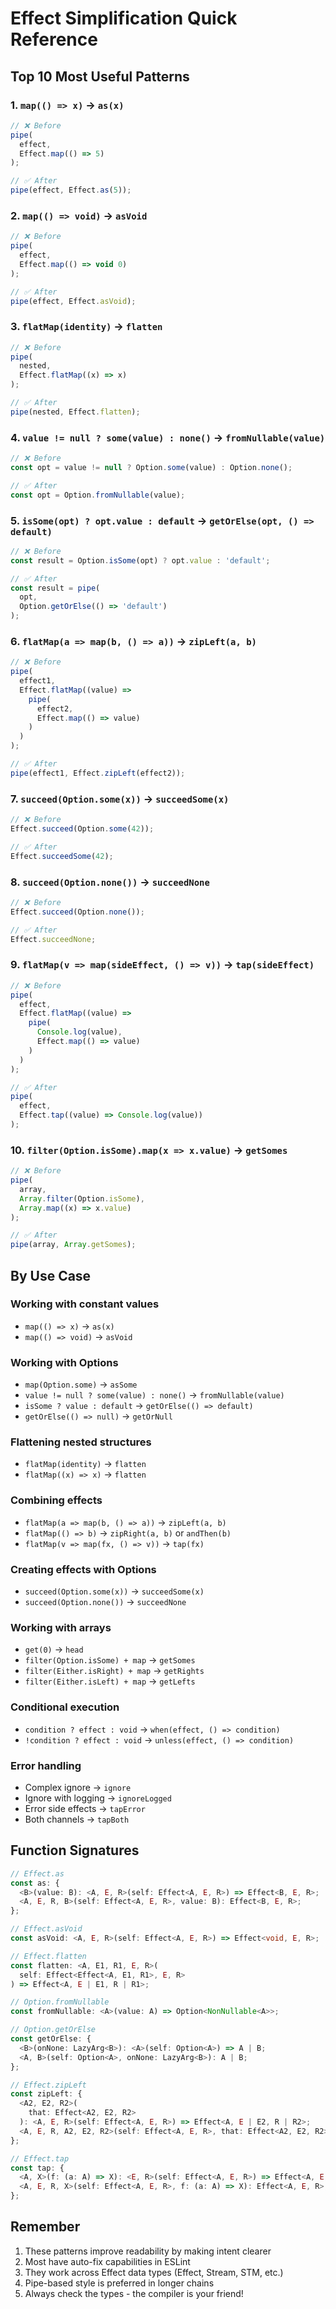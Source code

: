 # Effect Simplification Quick Reference

## Top 10 Most Useful Patterns

### 1. `map(() => x)` → `as(x)`

```typescript
// ❌ Before
pipe(
  effect,
  Effect.map(() => 5)
);

// ✅ After
pipe(effect, Effect.as(5));
```

### 2. `map(() => void)` → `asVoid`

```typescript
// ❌ Before
pipe(
  effect,
  Effect.map(() => void 0)
);

// ✅ After
pipe(effect, Effect.asVoid);
```

### 3. `flatMap(identity)` → `flatten`

```typescript
// ❌ Before
pipe(
  nested,
  Effect.flatMap((x) => x)
);

// ✅ After
pipe(nested, Effect.flatten);
```

### 4. `value != null ? some(value) : none()` → `fromNullable(value)`

```typescript
// ❌ Before
const opt = value != null ? Option.some(value) : Option.none();

// ✅ After
const opt = Option.fromNullable(value);
```

### 5. `isSome(opt) ? opt.value : default` → `getOrElse(opt, () => default)`

```typescript
// ❌ Before
const result = Option.isSome(opt) ? opt.value : 'default';

// ✅ After
const result = pipe(
  opt,
  Option.getOrElse(() => 'default')
);
```

### 6. `flatMap(a => map(b, () => a))` → `zipLeft(a, b)`

```typescript
// ❌ Before
pipe(
  effect1,
  Effect.flatMap((value) =>
    pipe(
      effect2,
      Effect.map(() => value)
    )
  )
);

// ✅ After
pipe(effect1, Effect.zipLeft(effect2));
```

### 7. `succeed(Option.some(x))` → `succeedSome(x)`

```typescript
// ❌ Before
Effect.succeed(Option.some(42));

// ✅ After
Effect.succeedSome(42);
```

### 8. `succeed(Option.none())` → `succeedNone`

```typescript
// ❌ Before
Effect.succeed(Option.none());

// ✅ After
Effect.succeedNone;
```

### 9. `flatMap(v => map(sideEffect, () => v))` → `tap(sideEffect)`

```typescript
// ❌ Before
pipe(
  effect,
  Effect.flatMap((value) =>
    pipe(
      Console.log(value),
      Effect.map(() => value)
    )
  )
);

// ✅ After
pipe(
  effect,
  Effect.tap((value) => Console.log(value))
);
```

### 10. `filter(Option.isSome).map(x => x.value)` → `getSomes`

```typescript
// ❌ Before
pipe(
  array,
  Array.filter(Option.isSome),
  Array.map((x) => x.value)
);

// ✅ After
pipe(array, Array.getSomes);
```

## By Use Case

### Working with constant values

- `map(() => x)` → `as(x)`
- `map(() => void)` → `asVoid`

### Working with Options

- `map(Option.some)` → `asSome`
- `value != null ? some(value) : none()` → `fromNullable(value)`
- `isSome ? value : default` → `getOrElse(() => default)`
- `getOrElse(() => null)` → `getOrNull`

### Flattening nested structures

- `flatMap(identity)` → `flatten`
- `flatMap((x) => x)` → `flatten`

### Combining effects

- `flatMap(a => map(b, () => a))` → `zipLeft(a, b)`
- `flatMap(() => b)` → `zipRight(a, b)` or `andThen(b)`
- `flatMap(v => map(fx, () => v))` → `tap(fx)`

### Creating effects with Options

- `succeed(Option.some(x))` → `succeedSome(x)`
- `succeed(Option.none())` → `succeedNone`

### Working with arrays

- `get(0)` → `head`
- `filter(Option.isSome) + map` → `getSomes`
- `filter(Either.isRight) + map` → `getRights`
- `filter(Either.isLeft) + map` → `getLefts`

### Conditional execution

- `condition ? effect : void` → `when(effect, () => condition)`
- `!condition ? effect : void` → `unless(effect, () => condition)`

### Error handling

- Complex ignore → `ignore`
- Ignore with logging → `ignoreLogged`
- Error side effects → `tapError`
- Both channels → `tapBoth`

## Function Signatures

```typescript
// Effect.as
const as: {
  <B>(value: B): <A, E, R>(self: Effect<A, E, R>) => Effect<B, E, R>;
  <A, E, R, B>(self: Effect<A, E, R>, value: B): Effect<B, E, R>;
};

// Effect.asVoid
const asVoid: <A, E, R>(self: Effect<A, E, R>) => Effect<void, E, R>;

// Effect.flatten
const flatten: <A, E1, R1, E, R>(
  self: Effect<Effect<A, E1, R1>, E, R>
) => Effect<A, E | E1, R | R1>;

// Option.fromNullable
const fromNullable: <A>(value: A) => Option<NonNullable<A>>;

// Option.getOrElse
const getOrElse: {
  <B>(onNone: LazyArg<B>): <A>(self: Option<A>) => A | B;
  <A, B>(self: Option<A>, onNone: LazyArg<B>): A | B;
};

// Effect.zipLeft
const zipLeft: {
  <A2, E2, R2>(
    that: Effect<A2, E2, R2>
  ): <A, E, R>(self: Effect<A, E, R>) => Effect<A, E | E2, R | R2>;
  <A, E, R, A2, E2, R2>(self: Effect<A, E, R>, that: Effect<A2, E2, R2>): Effect<A, E | E2, R | R2>;
};

// Effect.tap
const tap: {
  <A, X>(f: (a: A) => X): <E, R>(self: Effect<A, E, R>) => Effect<A, E, R>;
  <A, E, R, X>(self: Effect<A, E, R>, f: (a: A) => X): Effect<A, E, R>;
};
```

## Remember

1. These patterns improve readability by making intent clearer
2. Most have auto-fix capabilities in ESLint
3. They work across Effect data types (Effect, Stream, STM, etc.)
4. Pipe-based style is preferred in longer chains
5. Always check the types - the compiler is your friend!
